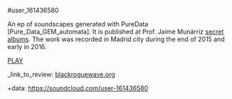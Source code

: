 #user_161436580 

An ep of soundscapes generated with PureData [Pure_Data_GEM_automata]. It is published at Prof. Jaime Munárriz <a href="https://archive.org/details/USER_161436580_20161103">secret albums</a>. The work was recorded in Madrid city during the end of 2015 and early in 2016.

<a href=https://archive.org/details/USER_161436580_20161103>PLAY</a>

_link_to_review:
<a href=https://blackroguewave.org/2016/10/19/user_161436580-e-p-2016-0_0_2_5/>blackroguewave.org</a>

+data:
https://soundcloud.com/user-161436580

